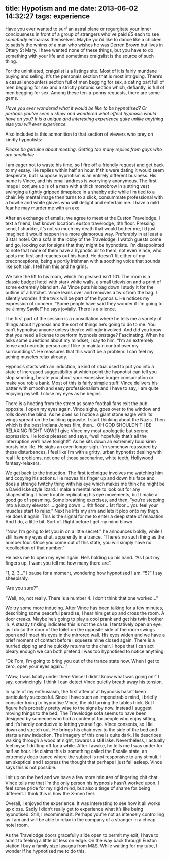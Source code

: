 title: Hypotism and me
date: 2013-06-02 14:32:27
tags: experience
---

Have you ever wanted to surf an astral plane or regurgitate your inner conciousness in front of a group of strangers who've paid £5 each to see *somebody* embarass themselves. Maybe you'd like to dance like a chicken to satisfy the whims of a man who wishes he was Derren Brown but lives in Ottery St Mary. I have wanted none of these things, but you have to do something with your life and sometimes craigslist is the source of such thing.

For the uninitiated, craigslist is a listings site. Most of it is fairly mundane buying and selling. It’s the personals section that is most intriguing. There’s a casual encounters section full of men begging for sex, a dating part full of men begging for sex and a strictly platonic section which, defiantly, is full of men begging for sex. Among these ten-a-penny requests, there are some gems.

*Have you ever wondered what it would be like to be hypnotised? Or perhaps you've seen a show and wondered what effect hypnosis would have on you? It is a unique and interesting experience quite unlike anything else you will ever experience.*

Also included is this admonition to that section of viewers who prey on kindly hypnotists:

*Please be genuine about meeting. Getting too many replies from guys who are unreliable*

I am eager not to waste his time, so I fire off a friendly request and get back to my essay. He replies within half an hour. If this were dating it would seem desperate, but I suppose hypnotism is an entirely different business. His name is Vince, and his email address is worryingly anonymous. The first image I conjure up is of a man with a thick monobrow in a string vest swinging a tightly gripped timepiece in a shabby attic while I’m tied to a chair. My mental image then turns to a slick, consummate professional with a bowtie and white gloves who will delight and entertain me. I have a mild fear he may murder me with an axe.

After an exchange of emails, we agree to meet at the Euston Travelodge. I text a friend, last known location: euston travelodge, 4th floor. Pressing send, I shudder, it’s not so much my death that would bother me, I’d just imagined it would happen in a more glamorous way. Preferably in at least a 3 star hotel. On a sofa in the lobby of the Travelodge, I watch guests come and go, looking out for signs that they might be hypnotists. I’m disappointed to note that none of them have a hypnotic air to them, not even Vince, who spots me first and reaches out his hand. He doesn’t fit either of my preconceptions, being a portly Irishman with a soothing voice that sounds like soft rain. I tell him this and he grins.

We take the lift to his room, which I’m pleased isn’t 101. The room is a classic budget hotel with stark white walls, a small television and a print of some extremely bland art. As Vince puts his bag down I study it for the outline of a hatchet. Vince leans over and removes a twix from the bag. I silently wonder if the twix will be part of the hypnosis. He notices my expression of concern. “Some people have said they wonder if I’m going to be Jimmy Savile!” he says jovially. There is a silence.

The first part of the session is a consultation where he tells me a variety of things about hypnosis and the sort of things he’s going to do to me. You can’t hypnotise anyone unless they’re willingly involved. And did you know that you need a license to perform hypnosis onstage? Fascinating. When he asks some questions about my mindset, I say to him, “I’m an extremely tense and neurotic person and I like to maintain control over my surroundings”. He reassures that this won’t be a problem. I can feel my aching muscles relax already.

Hypnosis starts with an induction, a kind of ritual used to put you into a state of increased suggestibility at which point the hypnotist can tell you stop smoking, berate you about your excessive burger consumption or make you rob a bank. Most of this is fairly simple stuff. Vince delivers his patter with smooth and easy professionalism and I have to say, I am quite enjoying myself. I close my eyes as he begins. 

There is a hooting from the street as some football fans exit the pub opposite. I open my eyes again. Vince sighs, goes over to the window and rolls down the blind. As he does so I notice a giant stone eagle with its wings spread on the building opposite. I start thinking about the Nazis. Then which is the best Indiana Jones film, then... OH GOD SHOULDN’T I BE RELAXING RIGHT NOW? I give Vince my most apologetic but serene expression. He looks pleased and says, “well hopefully that’s all the interruption we’ll have tonight!”. As he sits down an extremely loud siren bursts into life. He sighs an even longer sigh. I’m somehow reassured by these disturbances, I feel like I’m with a gritty, urban hypnotist dealing with real life problems, not one of those saccharine, white teeth, Hollywood fantasy-relaxers.

We get back to the induction. The first technique involves me watching him and copying his actions. He moves his finger up and down his face and does a strange twitchy thing with his eye which makes me think he might be a David Icke style lizard. I make a mental note to look out for any shapeshifting. I have trouble replicating his eye movements, but I make a good go of spasming. Some breathing exercises, and then, “you’re stepping into a luxury elevator ... going down ... 4th floor... 1st floor... you feel your muscles start to relax.” Next he lifts my arm and lets it plop onto my thigh. He does it again. This is the signal for me to enter a deep state of relaxation. And I do, a little bit. Sort of. Right before I get my mind blown.

“Now, I’m going to let you in on a little secret.” he announces boldly, while I still have my eyes shut, apparently in a trance. “There’s no such thing as the number four. Once you come out of this state, you will simply have no recollection of that number.”

He asks me to open my eyes again. He’s holding up his hand. “As I put my fingers up, I want you tell me how many there are”.

“1, 2, 3...” I pause for a moment, wondering how hypnotised I am. “5?” I say sheepishly.

“Are you sure?”

“Well, no, not really. There is a number 4. I don’t think that one worked...”

We try some more inducing. After Vince has been talking for a few minutes, describing some peaceful paradise, I hear him get up and cross the room. A door creaks. Maybe he’s going to play a cool prank and get his twin brother in. A steady tinkling indicates this is not the case. I tentatively open an eye, as I do so the door of the toilet on the opposite side of the room swings open and I meet his eyes in the mirrored wall. His eyes widen and we have a brief moment of contact before I squeeze mine closed again. There is a hurried zipping and he quickly returns to the chair. I hope that I can act bleary enough we can both pretend I was too hypnotised to notice anything.

“Ok Tom, I’m going to bring you out of the trance state now. When I get to zero, open your eyes again...”

“Wow, I was totally under there Vince! I didn’t know what was going on!” I say, convincingly. I think I can detect Vince quietly breath away his tension.

In spite of my enthusiasm, the first attempt at hypnosis hasn’t been particularly successful. Since I have such an impenetrable mind, I briefly consider trying to hypnotise Vince, the old turning the tables trick. But I figure he’s probably pretty wise to the signs by now. Instead I suggest moving things to the bed. The Travelodge sofa seems to have been designed by someone who had a contempt for people who enjoy sitting, and it’s hardly conducive to letting yourself go. Vince consents, so I lie down and stretch out. He brings his chair over to the side of the bed and starts a new induction. The imagery of this one is quite dark. He describes walking through a wood at night, towards a still lake. Nevertheless, I actually feel myself drifting off for a while. After I awake, he tells me I was under for half an hour. He claims this is something called the Esdaile state, an extremely deep trance where the subject is not responsive to any stimuli. I am skeptical and I express the thought that perhaps I just fell asleep. Vince says this is not possible.

I sit up on the bed and we have a few more minutes of lingering chit chat. Vince tells me that I’m the only person his hypnosis hasn’t worked upon. I feel some pride for my rigid mind, but also a tinge of shame for being different. I think this is how the X-men feel. 

Overall, I enjoyed the experience. It was interesting to see how it all works up close. Sadly I didn’t really get to experience what it’s like being hypnotised. Still, I recommend it. Perhaps you’re not as intensely controlling as I am and will be able to relax in the company of a stranger in a cheap hotel room.

As the Travelodge doors gracefully slide open to permit my exit, I have to admit to feeling a little bit less on edge. On the way back through Euston station I buy a family size lasagna from M&S. While waiting for my tube, I wonder if he hypnotised me to do this.